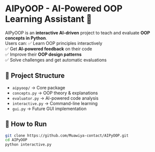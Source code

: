 # AIPyOOP - AI-Powered OOP Learning Assistant 🚀  

AIPyOOP is an **interactive AI-driven** project to teach and evaluate **OOP concepts in Python**.  
Users can:
✅ Learn OOP principles interactively  
✅ Get **AI-powered feedback** on their code  
✅ Improve their **OOP design patterns**  
✅ Solve challenges and get automatic evaluations  

## 📁 Project Structure
- `aipyoop/` → Core package  
- `concepts.py` → OOP theory & explanations  
- `evaluator.py` → AI-powered code analysis  
- `interactive.py` → Command-line learning  
- `gui.py` → Future GUI implementation  

## 🚀 How to Run  
```bash
git clone https://github.com/Muawiya-contact/AIPyOOP.git
cd AIPyOOP
python interactive.py

